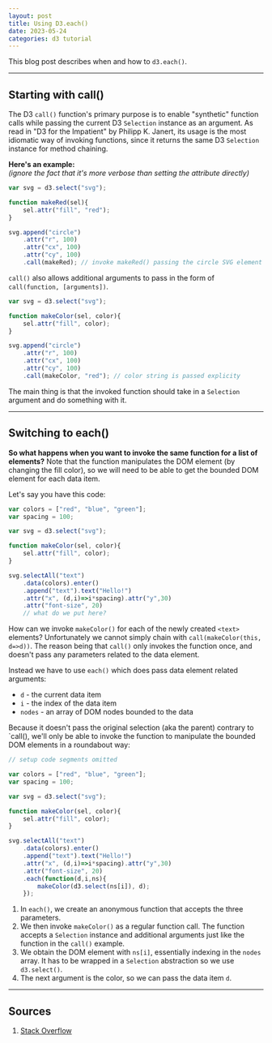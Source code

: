 ```yaml
---
layout: post
title: Using D3.each()
date: 2023-05-24
categories: d3 tutorial
---
```


This blog post describes when and how to `d3.each()`.

---

## Starting with call()

The D3 `call()` function's primary purpose is to enable "synthetic" function calls while passing the current D3 `Selection` instance as an argument. As read in "D3 for the Impatient" by Philipp K. Janert, its usage is the most idiomatic way of invoking functions, since it returns the same D3 `Selection` instance for method chaining. 

**Here's an example:**  
*(ignore the fact that it's more verbose than setting the attribute directly)*

```js
var svg = d3.select("svg");

function makeRed(sel){
    sel.attr("fill", "red");
}

svg.append("circle")
    .attr("r", 100)
    .attr("cx", 100)
    .attr("cy", 100)
    .call(makeRed); // invoke makeRed() passing the circle SVG element
```

`call()` also allows additional arguments to pass in the form of `call(function, [arguments])`.

```js
var svg = d3.select("svg");

function makeColor(sel, color){
    sel.attr("fill", color);
}

svg.append("circle")
    .attr("r", 100)
    .attr("cx", 100)
    .attr("cy", 100)
    .call(makeColor, "red"); // color string is passed explicity
```

The main thing is that the invoked function should take in a `Selection` argument and do something with it.

---

## Switching to each()

**So what happens when you want to invoke the same function for a list of elements?** Note that the function manipulates the DOM element (by changing the fill color), so we will need to be able to get the bounded DOM element for each data item.

Let's say you have this code:

```javascript
var colors = ["red", "blue", "green"];
var spacing = 100;

var svg = d3.select("svg");

function makeColor(sel, color){
    sel.attr("fill", color);
}

svg.selectAll("text")
    .data(colors).enter()
    .append("text").text("Hello!")
    .attr("x", (d,i)=>i*spacing).attr("y",30)
    .attr("font-size", 20)
    // what do we put here?
```

How can we invoke `makeColor()` for each of the newly created `<text>` elements? Unfortunately we cannot simply chain with `call(makeColor(this, d=>d))`. The reason being that `call()` only invokes the function once, and doesn't pass any parameters related to the data element.

Instead we have to use `each()` which does pass data element related arguments:
- `d` - the current data item
- `i` - the index of the data item
- `nodes` - an array of DOM nodes bounded to the data

Because it doesn't pass the original selection (aka the parent) contrary to `call(), we'll only be able to invoke the function to manipulate the bounded DOM elements in a roundabout way:

```javascript
// setup code segments omitted

var colors = ["red", "blue", "green"];
var spacing = 100;

var svg = d3.select("svg");

function makeColor(sel, color){
    sel.attr("fill", color);
}

svg.selectAll("text")
    .data(colors).enter()
    .append("text").text("Hello!")
    .attr("x", (d,i)=>i*spacing).attr("y",30)
    .attr("font-size", 20)
    .each(function(d,i,ns){
        makeColor(d3.select(ns[i]), d);
    });
```

1. In `each()`, we create an anonymous function that accepts the three parameters.
2. We then invoke `makeColor()` as a regular function call. The function accepts a `Selection` instance and additional arguments just like the function in the `call()` example.
3. We obtain the DOM element with `ns[i]`, essentially indexing in the `nodes` array. It has to be wrapped in a `Selection` abstraction so we use `d3.select()`.
4. The next argument is the color, so we can pass the data item `d`.

---

## Sources
1. [Stack Overflow](https://stackoverflow.com/questions/47337119/how-can-i-get-call-to-execute-for-each-data-element-in-d3)